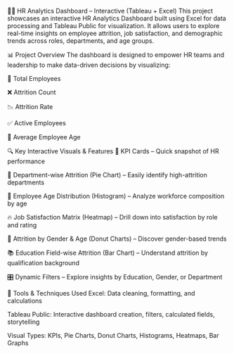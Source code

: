 🧑‍💼 HR Analytics Dashboard – Interactive (Tableau + Excel)
This project showcases an interactive HR Analytics Dashboard built using Excel for data processing and Tableau Public for visualization. It allows users to explore real-time insights on employee attrition, job satisfaction, and demographic trends across roles, departments, and age groups.


📊 Project Overview
The dashboard is designed to empower HR teams and leadership to make data-driven decisions by visualizing:

👥 Total Employees

❌ Attrition Count

📉 Attrition Rate

✅ Active Employees

📆 Average Employee Age

🔍 Key Interactive Visuals & Features
🎯 KPI Cards – Quick snapshot of HR performance

🧩 Department-wise Attrition (Pie Chart) – Easily identify high-attrition departments

🧱 Employee Age Distribution (Histogram) – Analyze workforce composition by age

🔥 Job Satisfaction Matrix (Heatmap) – Drill down into satisfaction by role and rating

🚻 Attrition by Gender & Age (Donut Charts) – Discover gender-based trends

📚 Education Field-wise Attrition (Bar Chart) – Understand attrition by qualification background

🎛️ Dynamic Filters – Explore insights by Education, Gender, or Department

🧰 Tools & Techniques Used
Excel: Data cleaning, formatting, and calculations

Tableau Public: Interactive dashboard creation, filters, calculated fields, storytelling

Visual Types: KPIs, Pie Charts, Donut Charts, Histograms, Heatmaps, Bar Graphs

